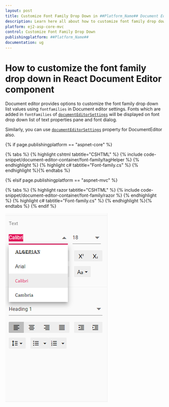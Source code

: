 ```yaml
---
layout: post
title: Customize Font Family Drop Down in ##Platform_Name## Document Editor Component | Syncfusion
description: Learn here all about how to customize font family drop down in Syncfusion ##Platform_Name## Document Editor component of Syncfusion Essential JS 2 and more.
platform: ej2-asp-core-mvc
control: Customize Font Family Drop Down
publishingplatform: ##Platform_Name##
documentation: ug
---
```



# How to customize the font family drop down in React Document Editor component

Document editor provides options to customize the font family drop down list values using `fontfamilies` in Document editor settings. Fonts which are added in `fontFamilies` of [`documentEditorSettings`](https://help.syncfusion.com/cr/aspnetcore-js2/Syncfusion.EJ2.DocumentEditor.DocumentEditor.html#Syncfusion_EJ2_DocumentEditor_DocumentEditor_DocumentEditorSettings) will be displayed on font drop down list of text properties pane and font dialog.

Similarly, you can use [`documentEditorSettings`](https://help.syncfusion.com/cr/aspnetcore-js2/Syncfusion.EJ2.DocumentEditor.DocumentEditor.html#Syncfusion_EJ2_DocumentEditor_DocumentEditor_DocumentEditorSettings) property for DocumentEditor also.

{% if page.publishingplatform == "aspnet-core" %}

{% tabs %}
{% highlight cshtml tabtitle="CSHTML" %}
{% include code-snippet/document-editor-container/font-family/tagHelper %}
{% endhighlight %}
{% highlight c# tabtitle="Font-family.cs" %}
{% endhighlight %}{% endtabs %}

{% elsif page.publishingplatform == "aspnet-mvc" %}

{% tabs %}
{% highlight razor tabtitle="CSHTML" %}
{% include code-snippet/document-editor-container/font-family/razor %}
{% endhighlight %}
{% highlight c# tabtitle="Font-family.cs" %}
{% endhighlight %}{% endtabs %}
{% endif %}

![Font](../images/font-family.png)
